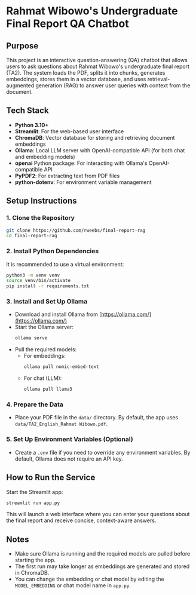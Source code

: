 # Rahmat Wibowo's Undergraduate Final Report QA Chatbot

## Purpose
This project is an interactive question-answering (QA) chatbot that allows users to ask questions about Rahmat Wibowo's undergraduate final report (TA2). The system loads the PDF, splits it into chunks, generates embeddings, stores them in a vector database, and uses retrieval-augmented generation (RAG) to answer user queries with context from the document.

## Tech Stack
- **Python 3.10+**
- **Streamlit**: For the web-based user interface
- **ChromaDB**: Vector database for storing and retrieving document embeddings
- **Ollama**: Local LLM server with OpenAI-compatible API (for both chat and embedding models)
- **openai** Python package: For interacting with Ollama's OpenAI-compatible API
- **PyPDF2**: For extracting text from PDF files
- **python-dotenv**: For environment variable management

## Setup Instructions

### 1. Clone the Repository
```sh
git clone https://github.com/rweebs/final-report-rag
cd final-report-rag
```

### 2. Install Python Dependencies
It is recommended to use a virtual environment:
```sh
python3 -m venv venv
source venv/bin/activate
pip install -r requirements.txt
```

### 3. Install and Set Up Ollama
- Download and install Ollama from [https://ollama.com/](https://ollama.com/)
- Start the Ollama server:
  ```sh
  ollama serve
  ```
- Pull the required models:
  - For embeddings:
    ```sh
    ollama pull nomic-embed-text
    ```
  - For chat (LLM):
    ```sh
    ollama pull llama3
    ```

### 4. Prepare the Data
- Place your PDF file in the `data/` directory. By default, the app uses `data/TA2_English_Rahmat Wibowo.pdf`.

### 5. Set Up Environment Variables (Optional)
- Create a `.env` file if you need to override any environment variables. By default, Ollama does not require an API key.

## How to Run the Service

Start the Streamlit app:
```sh
streamlit run app.py
```

This will launch a web interface where you can enter your questions about the final report and receive concise, context-aware answers.

## Notes
- Make sure Ollama is running and the required models are pulled before starting the app.
- The first run may take longer as embeddings are generated and stored in ChromaDB.
- You can change the embedding or chat model by editing the `MODEL_EMBEDDING` or chat model name in `app.py`.
